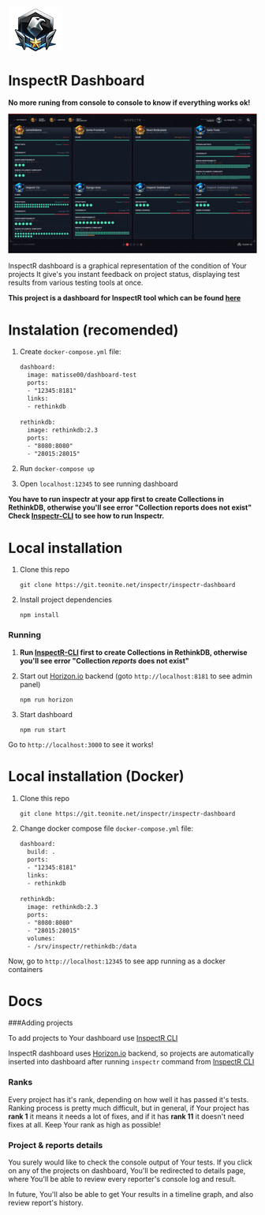  ![eagle-R]

# InspectR Dashboard
**No more runing from console to console to know if everything works ok!**

 ![preview]

InspectR dashboard is a graphical representation of the condition of Your projects
It give's you instant feedback on project status, displaying test results from various testing tools at once.



**This project is a dashboard for InspectR tool which can be found [here][inspectr]**

# Instalation (recomended)

1. Create `docker-compose.yml` file:

    ```
    dashboard:
      image: matisse00/dashboard-test
      ports:
      - "12345:8181"
      links:
      - rethinkdb
    
    rethinkdb:
      image: rethinkdb:2.3
      ports:
      - "8080:8080"
      - "28015:28015"
    ```

2. Run `docker-compose up`
3. Open `localhost:12345` to see running dashboard

**You have to run inspectr at your app first to create Collections in RethinkDB, otherwise you'll see error "Collection reports does not exist"
Check [Inspectr-CLI][inspectr] to see how to run Inspectr.**




# Local installation

1. Clone this repo 

    ```
    git clone https://git.teonite.net/inspectr/inspectr-dashboard
    ```
2. Install project dependencies

    ```
    npm install
    ```


### Running 
1. **Run [InspectR-CLI][inspectr] first to create Collections in RethinkDB, otherwise you'll see error "Collection *reports* does not exist"**
2. Start out [Horizon.io][horizon] backend (goto `http://localhost:8181` to see admin panel)

    ```
    npm run horizon
    ```
3. Start dashboard 
    ```
    npm run start
    ``` 

Go to `http://localhost:3000` to see it works!


# Local installation (Docker)

1. Clone this repo

    ```
    git clone https://git.teonite.net/inspectr/inspectr-dashboard
    ```

2. Change docker compose file `docker-compose.yml` file: 

    ```
    dashboard:
      build: .
      ports:
      - "12345:8181"
      links:
      - rethinkdb
    
    rethinkdb:
      image: rethinkdb:2.3
      ports:
      - "8080:8080"
      - "28015:28015"
      volumes:
      - /srv/inspectr/rethinkdb:/data
    ```

Now, go to `http://localhost:12345` to see app running as a docker containers


# Docs

###Adding projects

To add projects to Your dashboard use [InspectR CLI][inspectr]

InspectR dashboard uses [Horizon.io][horizon] backend, so projects are automatically inserted
into dashboard after running `inspectr` command from [InspectR CLI][inspectr]


### Ranks

Every project has it's rank, depending on how well it has passed it's tests.
Ranking process is pretty much difficult, but in general, if Your project has **rank 1** it means it needs a lot of fixes,
and if it has **rank 11** it doesn't need fixes at all. Keep Your rank as high as possible!


### Project & reports details

You surely would like to check the console output of Your tests. If you click on any of the projects on dashboard,
You'll be redirected to details page, where You'll be able to review every reporter's console log and result.

In future, You'll also be able to get Your results in a timeline graph, and also review report's history.



[inspectr]:https://git.teonite.net/inspectr/inspectr
[horizon]:http://horizon.io/
[eagle-L]: md_imgs/eagle-L.png "Eagle"
[eagle-R]: md_imgs/eagle-R.png "Eagle"
[star]: md_imgs/star.png "Star"
[preview]: md_imgs/dashboard_preview.png "Star"